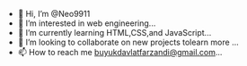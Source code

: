- 👋 Hi, I’m @Neo9911
- 👀 I’m interested in web engineering...
- 🌱 I’m currently learning HTML,CSS,and JavaScript...
- 💞️ I’m looking to collaborate on new projects tolearn more ...
- 📫 How to reach me buyukdavlatfarzandi@gmail.com...

<!---
Neo9911/Neo9911 is a ✨ special ✨ repository because its `README.md` (this file) appears on your GitHub profile.
You can click the Preview link to take a look at your changes.
--->
